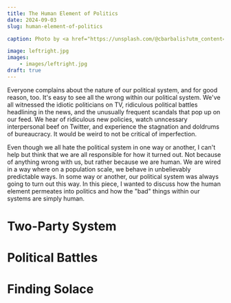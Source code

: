 ```yaml
---
title: The Human Element of Politics
date: 2024-09-03
slug: human-element-of-politics

caption: Photo by <a href="https://unsplash.com/@cbarbalis?utm_content=creditCopyText&utm_medium=referral&utm_source=unsplash">Chris Barbalis</a> on <a href="https://unsplash.com/photos/black-tree-under-rainbow-and-blue-sky-Cjz4Gvvivek?utm_content=creditCopyText&utm_medium=referral&utm_source=unsplash">Unsplash</a>

image: leftright.jpg
images:
    - images/leftright.jpg
draft: true
---
```


Everyone complains about the nature of our political system, and for good reason, too. It's easy to see all the wrong within our political system. We've all witnessed the idiotic politicians on TV, ridiculous political battles headlining in the news, and the unusually frequent scandals that pop up on our feed. We hear of ridiculous new policies, watch unncessary interpersonal beef on Twitter, and experience the stagnation and doldrums of bureaucracy. It would be weird to not be critical of imperfection. 

Even though we all hate the political system in one way or another, I can't help but think that we are all responsible for how it turned out. Not because of anything wrong with us, but rather because we are human. We are wired in a way where on a population scale, we behave in unbelievably predictable ways. In some way or another, our political system was always going to turn out this way. In this piece, I wanted to discuss how the human element permeates into politics and how the "bad" things within our systems are simply human. 

# Two-Party System

# Political Battles

# Finding Solace
